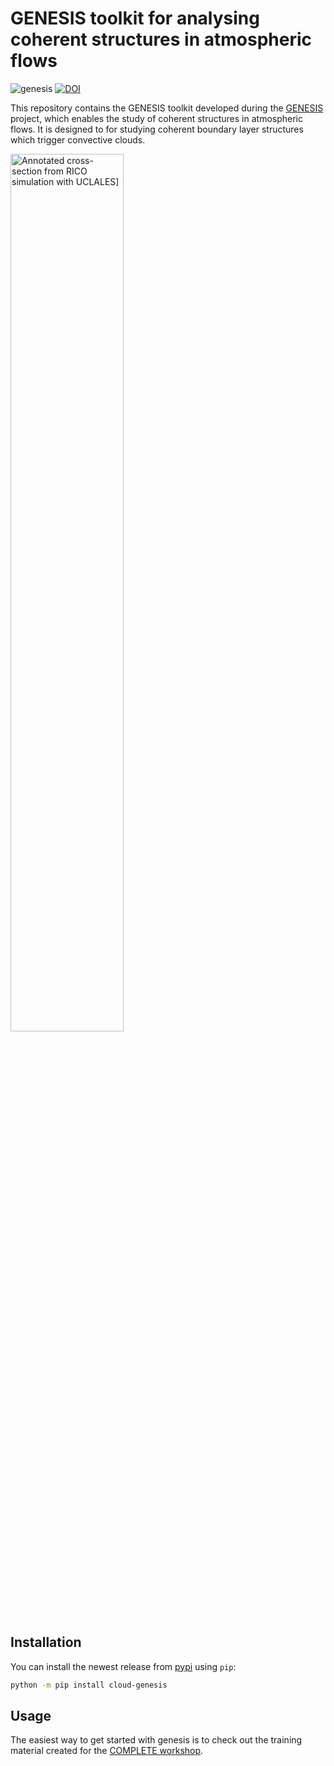 # GENESIS toolkit for analysing coherent structures in atmospheric flows

![genesis](https://github.com/leifdenby/genesis/workflows/genesis/badge.svg)
[![DOI](https://zenodo.org/badge/DOI/10.5281/zenodo.3956423.svg)](https://doi.org/10.5281/zenodo.3956423)


This repository contains the GENESIS toolkit developed during the
[GENESIS](http://homepages.see.leeds.ac.uk/~earlcd/GENESIS/) project, which
enables the study of coherent structures in atmospheric flows. It is designed
to for studying coherent boundary layer structures which trigger convective
clouds.

<img src="images/RICO_cross-section_annotated.png" alt="Annotated cross-section
from RICO simulation with UCLALES]" width=60% />


## Installation

You can install the newest release from [pypi](https://pypi.org/) using `pip`:

```bash
python -m pip install cloud-genesis
```

## Usage

The easiest way to get started with genesis is to check out the training
material created for the [COMPLETE
workshop](https://github.com/leifdenby/genesis-complete-workshop-2019).
